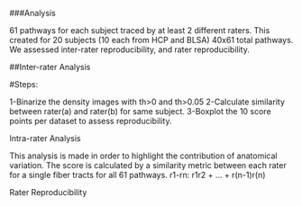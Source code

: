 ###Analysis

61 pathways for each subject traced by at least 2 different raters. This created for 20 subjects (10 each from HCP and BLSA) 
40x61 total pathways. We assessed inter-rater reproducibility, and rater reproducibility. 

##Inter-rater Analysis

#Steps:

  1-Binarize the density images with th>0 and th>0.05
  2-Calculate similarity between rater(a) and rater(b) for same subject.
  3-Boxplot the 10 score points per dataset to assess reproducibility.

Intra-rater Analysis

This analysis is made in order to highlight the contribution of anatomical variation. 
The score is calculated by a similarity metric between each rater for a single fiber tracts for all 61 pathways.
r1-rn: r1r2 + ... + r(n-1)r(n)

Rater Reproducibility
